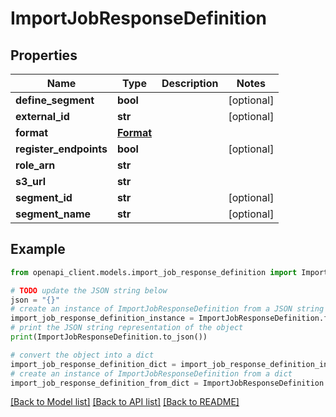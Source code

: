 # ImportJobResponseDefinition


## Properties

Name | Type | Description | Notes
------------ | ------------- | ------------- | -------------
**define_segment** | **bool** |  | [optional] 
**external_id** | **str** |  | [optional] 
**format** | [**Format**](Format.md) |  | 
**register_endpoints** | **bool** |  | [optional] 
**role_arn** | **str** |  | 
**s3_url** | **str** |  | 
**segment_id** | **str** |  | [optional] 
**segment_name** | **str** |  | [optional] 

## Example

```python
from openapi_client.models.import_job_response_definition import ImportJobResponseDefinition

# TODO update the JSON string below
json = "{}"
# create an instance of ImportJobResponseDefinition from a JSON string
import_job_response_definition_instance = ImportJobResponseDefinition.from_json(json)
# print the JSON string representation of the object
print(ImportJobResponseDefinition.to_json())

# convert the object into a dict
import_job_response_definition_dict = import_job_response_definition_instance.to_dict()
# create an instance of ImportJobResponseDefinition from a dict
import_job_response_definition_from_dict = ImportJobResponseDefinition.from_dict(import_job_response_definition_dict)
```
[[Back to Model list]](../README.md#documentation-for-models) [[Back to API list]](../README.md#documentation-for-api-endpoints) [[Back to README]](../README.md)



